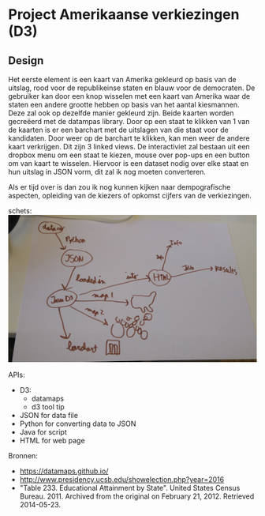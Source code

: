 # Project Amerikaanse verkiezingen (D3)

## Design

Het eerste element is een kaart van Amerika gekleurd op basis van de uitslag, rood voor de republikeinse staten en blauw voor de democraten. De gebruiker kan door een knop wisselen met een kaart van Amerika waar de staten een andere grootte hebben op basis van het aantal kiesmannen. Deze zal ook op dezelfde manier gekleurd zijn. Beide kaarten worden gecreëerd met de datampas library. Door op een staat te klikken van 1 van de kaarten is er een barchart met de uitslagen van die staat voor de kandidaten. Door weer op de barchart te klikken, kan men weer de andere kaart verkrijgen. Dit zijn 3 linked views. De interactiviet zal bestaan uit een dropbox menu om een staat te kiezen, mouse over pop-ups en een button om van kaart te wisselen. Hiervoor is een dataset nodig over elke staat en hun uitslag in JSON vorm, dit zal ik nog moeten converteren.

Als er tijd over is dan zou ik nog kunnen kijken naar dempografische aspecten, opleiding van de kiezers of opkomst cijfers van de verkiezingen.

schets: ![](doc/designfoto.jpg)

APIs:
* D3:
  * datamaps
  * d3 tool tip
* JSON for data file
* Python for converting data to JSON
* Java for script
* HTML for web page

Bronnen:
* https://datamaps.github.io/
* http://www.presidency.ucsb.edu/showelection.php?year=2016
*  "Table 233. Educational Attainment by State". United States Census Bureau. 2011. Archived from the original on February 21, 2012. Retrieved 2014-05-23.
